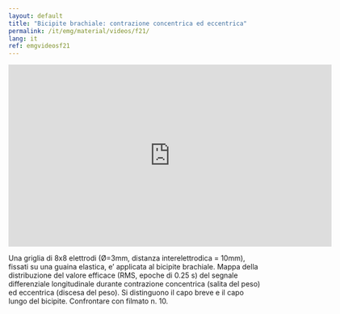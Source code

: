 ```yaml
---
layout: default
title: "Bicipite brachiale: contrazione concentrica ed eccentrica"
permalink: /it/emg/material/videos/f21/
lang: it
ref: emgvideosf21
---
```


<iframe width="640" height="360" src="https://www.youtube-nocookie.com/embed/cxpnnFa5OrE?si=Yjm_KKIP07pP8mGo&rel=0" title="YouTube video player" frameborder="0" allow="accelerometer; autoplay; clipboard-write; encrypted-media; gyroscope; picture-in-picture; web-share" allowfullscreen></iframe>

Una griglia di 8x8 elettrodi (Ø=3mm, distanza interelettrodica = 10mm), fissati su una guaina elastica, e’ applicata al bicipite brachiale. Mappa della distribuzione del valore efficace (RMS, epoche di 0.25 s) del segnale differenziale longitudinale durante contrazione concentrica (salita del peso) ed eccentrica (discesa del peso).  Si distinguono il capo breve e il capo lungo del bicipite. Confrontare con filmato n. 10.
